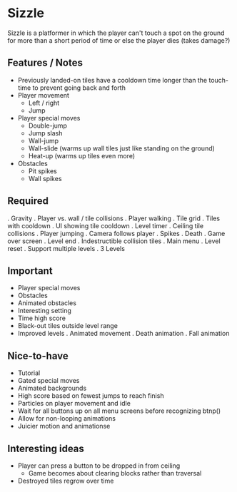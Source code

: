 # Sizzle

Sizzle is a platformer in which the player can't touch a spot on the ground for more than a short period of time or else the player dies (takes damage?)

## Features / Notes 
- Previously landed-on tiles have a cooldown time longer than the touch-time to prevent going back and forth
- Player movement
  - Left / right
  - Jump
- Player special moves
  - Double-jump
  - Jump slash
  - Wall-jump
  - Wall-slide (warms up wall tiles just like standing on the ground)
  - Heat-up (warms up tiles even more)
- Obstacles
  - Pit spikes
  - Wall spikes

## Required
. Gravity
. Player vs. wall / tile collisions
. Player walking
. Tile grid
. Tiles with cooldown
. UI showing tile cooldown
. Level timer
. Ceiling tile collisions
. Player jumping
. Camera follows player
. Spikes
. Death
. Game over screen
. Level end
. Indestructible collision tiles
. Main menu
. Level reset
. Support multiple levels
. 3 Levels

## Important
- Player special moves
- Obstacles
- Animated obstacles
- Interesting setting
- Time high score
- Black-out tiles outside level range
- Improved levels
. Animated movement
. Death animation
. Fall animation


## Nice-to-have
- Tutorial
- Gated special moves
- Animated backgrounds
- High score based on fewest jumps to reach finish
- Particles on player movement and idle
- Wait for all buttons up on all menu screens before recognizing btnp()
- Allow for non-looping animations
- Juicier motion and animationse

## Interesting ideas
- Player can press a button to be dropped in from ceiling
	- Game becomes about clearing blocks rather than traversal
- Destroyed tiles regrow over time